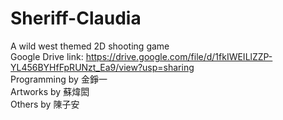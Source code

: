 # Sheriff-Claudia
A wild west themed 2D shooting game <br/>
Google Drive link: https://drive.google.com/file/d/1fkIWEILlZZP-YL456BYHfFpRUNzt_Ea9/view?usp=sharing <br/>
Programming by 金錚一<br/>
Artworks by 蘇煒閎 <br/>
Others by 陳子安
